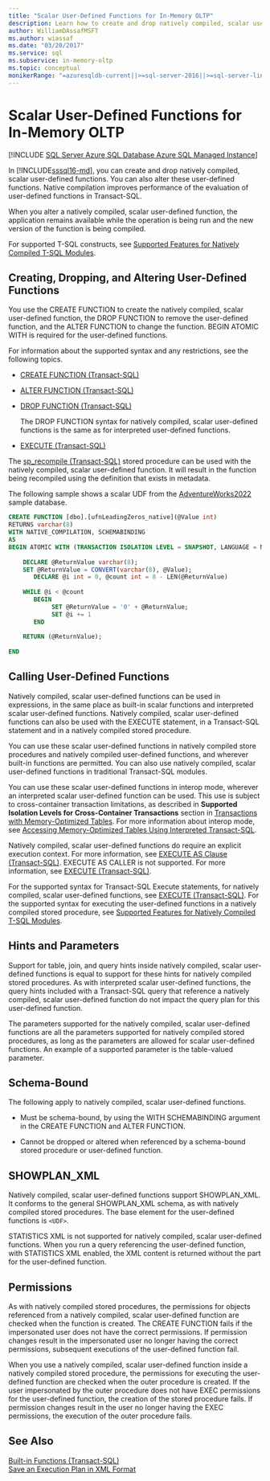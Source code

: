 ```yaml
---
title: "Scalar User-Defined Functions for In-Memory OLTP"
description: Learn how to create and drop natively compiled, scalar user-defined functions for In-Memory OLTP in SQL Server. Native compilation improves performance.
author: WilliamDAssafMSFT
ms.author: wiassaf
ms.date: "03/20/2017"
ms.service: sql
ms.subservice: in-memory-oltp
ms.topic: conceptual
monikerRange: "=azuresqldb-current||>=sql-server-2016||>=sql-server-linux-2017||=azuresqldb-mi-current"
---
```

# Scalar User-Defined Functions for In-Memory OLTP
[!INCLUDE [SQL Server Azure SQL Database Azure SQL Managed Instance](../../includes/applies-to-version/sql-asdb-asdbmi.md)]

  In [!INCLUDE[sssql16-md](../../includes/sssql16-md.md)], you can create and drop natively compiled, scalar user-defined functions. You can also alter these user-defined functions. Native compilation improves performance of the evaluation of user-defined functions in Transact-SQL.  
  
 When you alter a natively compiled, scalar user-defined function, the application remains available while the operation is being run and the new version of the function is being compiled.  
  
 For supported T-SQL constructs, see [Supported Features for Natively Compiled T-SQL Modules](../../relational-databases/in-memory-oltp/supported-features-for-natively-compiled-t-sql-modules.md).  
  
## Creating, Dropping, and Altering User-Defined Functions  
 You use the CREATE FUNCTION to create the natively compiled, scalar user-defined function, the DROP FUNCTION to remove the user-defined function, and the ALTER FUNCTION to change the function. BEGIN ATOMIC WITH is required for the user-defined functions.  
  
 For information about the supported syntax and any restrictions, see the following topics.  
  
-   [CREATE FUNCTION &#40;Transact-SQL&#41;](../../t-sql/statements/create-function-transact-sql.md)  
  
-   [ALTER FUNCTION &#40;Transact-SQL&#41;](../../t-sql/statements/alter-function-transact-sql.md)  
  
-   [DROP FUNCTION &#40;Transact-SQL&#41;](../../t-sql/statements/drop-function-transact-sql.md)  
  
     The DROP FUNCTION syntax for natively compiled, scalar user-defined functions is the same as for interpreted user-defined functions.  
  
-   [EXECUTE &#40;Transact-SQL&#41;](../../t-sql/language-elements/execute-transact-sql.md)  
  
 The [sp_recompile &#40;Transact-SQL&#41;](../../relational-databases/system-stored-procedures/sp-recompile-transact-sql.md) stored procedure can be used with the natively compiled, scalar user-defined function. It will result in the function being recompiled using the definition that exists in metadata.  
  
 The following sample shows a scalar UDF from the [AdventureWorks2022](https://github.com/microsoft/sql-server-samples/releases/tag/adventureworks) sample database.  
  
```sql  
CREATE FUNCTION [dbo].[ufnLeadingZeros_native](@Value int)   
RETURNS varchar(8)   
WITH NATIVE_COMPILATION, SCHEMABINDING  
AS   
BEGIN ATOMIC WITH (TRANSACTION ISOLATION LEVEL = SNAPSHOT, LANGUAGE = N'English')  
  
    DECLARE @ReturnValue varchar(8);  
    SET @ReturnValue = CONVERT(varchar(8), @Value);  
       DECLARE @i int = 0, @count int = 8 - LEN(@ReturnValue)  
  
    WHILE @i < @count  
       BEGIN  
            SET @ReturnValue = '0' + @ReturnValue;  
            SET @i += 1  
       END  
  
    RETURN (@ReturnValue);  
  
END  
```  
  
## Calling User-Defined Functions  
 Natively compiled, scalar user-defined functions can be used in expressions, in the same place as built-in scalar functions and interpreted scalar user-defined functions. Natively compiled, scalar user-defined functions can also be used with the EXECUTE statement, in a Transact-SQL statement and in a natively compiled stored procedure.  
  
 You can use these scalar user-defined functions in natively compiled store procedures and natively compiled user-defined functions, and wherever built-in functions are permitted. You can also use natively compiled, scalar user-defined functions in traditional Transact-SQL modules.  
  
 You can use these scalar user-defined functions in interop mode, wherever an interpreted scalar user-defined function can be used. This use is subject to cross-container transaction limitations, as described in **Supported Isolation Levels for Cross-Container Transactions** section in [Transactions with Memory-Optimized Tables](../../relational-databases/in-memory-oltp/transactions-with-memory-optimized-tables.md). For more information about interop mode, see [Accessing Memory-Optimized Tables Using Interpreted Transact-SQL](../../relational-databases/in-memory-oltp/accessing-memory-optimized-tables-using-interpreted-transact-sql.md).  
  
 Natively compiled, scalar user-defined functions do require an explicit execution context. For more information, see [EXECUTE AS Clause &#40;Transact-SQL&#41;](../../t-sql/statements/execute-as-clause-transact-sql.md). EXECUTE AS CALLER is not supported. For more information, see [EXECUTE &#40;Transact-SQL&#41;](../../t-sql/language-elements/execute-transact-sql.md).  
  
 For the supported syntax for Transact-SQL Execute statements, for natively compiled, scalar user-defined functions, see [EXECUTE &#40;Transact-SQL&#41;](../../t-sql/language-elements/execute-transact-sql.md). For the supported syntax for executing the user-defined functions in a natively compiled stored procedure, see [Supported Features for Natively Compiled T-SQL Modules](../../relational-databases/in-memory-oltp/supported-features-for-natively-compiled-t-sql-modules.md).  
  
## Hints and Parameters  
 Support for table, join, and query hints inside natively compiled, scalar user-defined functions is equal to support for these hints for natively compiled stored procedures. As with interpreted scalar user-defined functions, the query hints included with a Transact-SQL query that reference a natively compiled, scalar user-defined function do not impact the query plan for this user-defined function.  
  
 The parameters supported for the natively compiled, scalar user-defined functions are all the parameters supported for natively compiled stored procedures, as long as the parameters are allowed for scalar user-defined functions. An example of a supported parameter is the table-valued parameter.  
  
## Schema-Bound  
 The following apply to natively compiled, scalar user-defined functions.  
  
-   Must be schema-bound, by using the WITH SCHEMABINDING argument in the CREATE FUNCTION and ALTER FUNCTION.  
  
-   Cannot be dropped or altered when referenced by a schema-bound stored procedure or user-defined function.  
  
## SHOWPLAN_XML  
 Natively compiled, scalar user-defined functions support SHOWPLAN_XML. It conforms to the general SHOWPLAN_XML schema, as with natively compiled stored procedures. The base element for the user-defined functions is `<UDF>`.  
  
 STATISTICS XML is not supported for natively compiled, scalar user-defined functions. When you run a query referencing the user-defined function, with STATISTICS XML enabled, the XML content is returned without the part for the user-defined function.  
  
## Permissions  
 As with natively compiled stored procedures, the permissions for objects referenced from a natively compiled, scalar user-defined function are checked when the function is created. The CREATE FUNCTION fails if the impersonated user does not have the correct permissions. If permission changes result in the impersonated user no longer having the correct permissions, subsequent executions of the user-defined function fail.  
  
 When you use a natively compiled, scalar user-defined function inside a natively compiled stored procedure, the permissions for executing the user-defined function are checked when the outer procedure is created. If the user impersonated by the outer procedure does not have EXEC permissions for the user-defined function, the creation of the stored procedure fails. If permission changes result in the user no longer having the EXEC permissions, the execution of the outer procedure fails.  
  
## See Also  
 [Built-in Functions &#40;Transact-SQL&#41;](~/t-sql/functions/functions.md)   
 [Save an Execution Plan in XML Format](../../relational-databases/performance/save-an-execution-plan-in-xml-format.md)  
  
  
